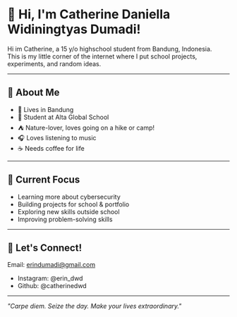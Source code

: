 # 👋 Hi, I'm Catherine Daniella Widiningtyas Dumadi!

Hi im Catherine, a 15 y/o highschool student from Bandung, Indonesia.  
This is my little corner of the internet where I put school projects, experiments, and random ideas.

---

## 📌 About Me 
- 🏡 Lives in Bandung
- 🏫 Student at Alta Global School
- ⛺ Nature-lover, loves going on a hike or camp!
- 🎧 Loves listening to music 
- ☕ Needs coffee for life

---

## 🚀 Current Focus
- Learning more about cybersecurity
- Building projects for school & portfolio
- Exploring new skills outside school 
- Improving problem-solving skills

---

## 🧭 Let's Connect!
Email: erindumadi@gmail.com
- Instagram: @erin_dwd
- Github: @catherinedwd

---

*"Carpe diem. Seize the day. Make your lives extraordinary."*


